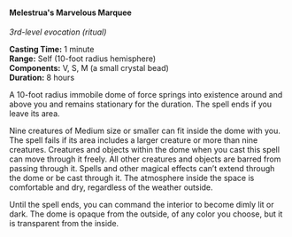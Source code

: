 #### Melestrua's Marvelous Marquee
<!-- previously "Tiny Hut" -->
<!-- markdownlint-disable link-image-reference-definitions -->
[_metadata_:spell_name]:- "Melestrua's Marvelous Marquee"
[_metadata_:spell_original_name]:- "Tiny Hut"
[_metadata_:spell_level]:- "3"
[_metadata_:spell_school]:- "evocation"
[_metadata_:ritual]:- "true"
[_metadata_:casting_time_amount]:- "1"
[_metadata_:casting_time_unit]:- "minute"
[_metadata_:range]:- "Self"
[_metadata_:target]:- "10-foot radius hemisphere"
[_metadata_:target]:- "Self"
[_metadata_:components_verbal]:- "true"
[_metadata_:components_somatic]:- "true"
[_metadata_:components_material]:- "true"
[_metadata_:components_material_description]:- "a small crystal bead"
[_metadata_:concentration]:- "false"
[_metadata_:duration]:- "8 hours"
[_metadata_:compared_to_wotc_srd_5.1]:- "mechanics_same_wording_same"
[_metadata_:compared_to_a5e_srd]:- "mechanics_different_wording_different"
<!-- markdownlint-disable-next-line no-emphasis-as-heading -->
_3rd-level evocation (ritual)_

**Casting Time:** 1 minute \
**Range:** Self (10-foot radius hemisphere) \
**Components:** V, S, M (a small crystal bead) \
**Duration:** 8 hours

A 10-foot radius immobile dome of force springs into existence around and above you and remains stationary for the duration.
The spell ends if you leave its area.

Nine creatures of Medium size or smaller can fit inside the dome with you.
The spell fails if its area includes a larger creature or more than nine creatures.
Creatures and objects within the dome when you cast this spell can move through it freely.
All other creatures and objects are barred from passing through it.
Spells and other magical effects can’t extend through the dome or be cast through it.
The atmosphere inside the space is comfortable and dry, regardless of the weather outside.

Until the spell ends, you can command the interior to become dimly lit or dark.
The dome is opaque from the outside, of any color you choose, but it is transparent from the inside.
